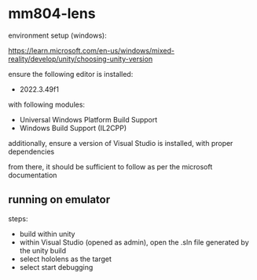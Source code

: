 # mm804-lens
environment setup (windows):

https://learn.microsoft.com/en-us/windows/mixed-reality/develop/unity/choosing-unity-version

ensure the following editor is installed:
- 2022.3.49f1

with following modules:
- Universal Windows Platform Build Support
- Windows Build Support (IL2CPP)

additionally, ensure a version of Visual Studio is installed, with proper dependencies

from there, it should be sufficient to follow as per the microsoft documentation

## running on emulator
steps:
- build within unity
- within Visual Studio (opened as admin), open the .sln file generated by the unity build
- select hololens as the target
- select start debugging